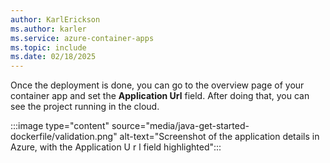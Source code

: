 ```yaml
---
author: KarlErickson
ms.author: karler
ms.service: azure-container-apps
ms.topic: include
ms.date: 02/18/2025
---
```


Once the deployment is done, you can go to the overview page of your container app and set the **Application Url** field. After doing that, you can see the project running in the cloud.

:::image type="content" source="media/java-get-started-dockerfile/validation.png" alt-text="Screenshot of the application details in Azure, with the Application U r l field highlighted":::